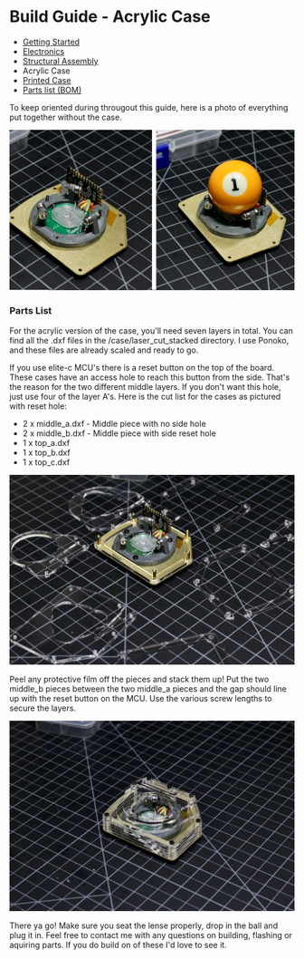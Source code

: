 # Build Guide - Acrylic Case

* [Getting Started](../docs/bg_getting_started.md)
* [Electronics](../docs/bg_electronics.md)
* [Structural Assembly](../docs/bg_structure.md)
* Acrylic Case
* [Printed Case](../docs/bg_case_printed.md)
* [Parts list (BOM)](../docs/bom.md)


To keep oriented during througout this guide, here is a photo of everything put together without the case.

![aball minimal implementation](../photos/aball_min.jpeg "aball minimal implementation")

### Parts List

For the acrylic version of the case, you'll need seven layers in total.  You can find all the .dxf
files in the /case/laser_cut_stacked directory.  I use Ponoko, and these files are already scaled 
and ready to go.  

If you use elite-c MCU's there is a reset button on the top of the board.  These cases have an 
access hole to reach this button from the side.  That's the reason for the two different 
middle layers.  If you don't want this hole, just use four of the layer A's.  Here is the cut list 
for the cases as pictured with reset hole:

* 2 x middle_a.dxf - Middle piece with no side hole
* 2 x middle_b.dxf - Middle piece with side reset hole
* 1 x top_a.dxf
* 1 x top_b.dxf
* 1 x top_c.dxf

![Layers everywhere](../photos/build_guide/aball_build_guide_23.jpeg "Layers, Layers!")

Peel any protective film off the pieces and stack them up!  Put the two middle_b pieces between the two
middle_a pieces and the gap should line up with the reset button on the MCU.  Use the various screw lengths to
secure the layers.  

![All Built](../photos/build_guide/aball_build_guide_24.jpeg "All done")

There ya go!  Make sure you seat the lense properly, drop in the ball and plug it in.  Feel free to 
contact me with any questions on building, flashing or aquiring parts.  If you do build on of these
I'd love to see it.
